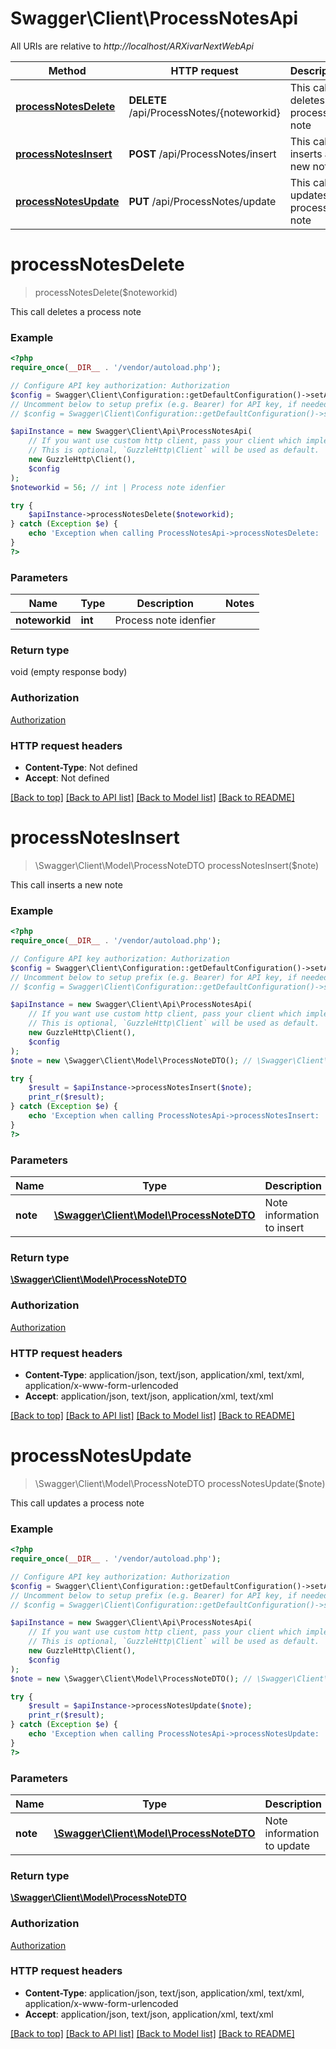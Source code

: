 # Swagger\Client\ProcessNotesApi

All URIs are relative to *http://localhost/ARXivarNextWebApi*

Method | HTTP request | Description
------------- | ------------- | -------------
[**processNotesDelete**](ProcessNotesApi.md#processNotesDelete) | **DELETE** /api/ProcessNotes/{noteworkid} | This call deletes a process note
[**processNotesInsert**](ProcessNotesApi.md#processNotesInsert) | **POST** /api/ProcessNotes/insert | This call inserts a new note
[**processNotesUpdate**](ProcessNotesApi.md#processNotesUpdate) | **PUT** /api/ProcessNotes/update | This call updates a process note


# **processNotesDelete**
> processNotesDelete($noteworkid)

This call deletes a process note

### Example
```php
<?php
require_once(__DIR__ . '/vendor/autoload.php');

// Configure API key authorization: Authorization
$config = Swagger\Client\Configuration::getDefaultConfiguration()->setApiKey('Authorization', 'YOUR_API_KEY');
// Uncomment below to setup prefix (e.g. Bearer) for API key, if needed
// $config = Swagger\Client\Configuration::getDefaultConfiguration()->setApiKeyPrefix('Authorization', 'Bearer');

$apiInstance = new Swagger\Client\Api\ProcessNotesApi(
    // If you want use custom http client, pass your client which implements `GuzzleHttp\ClientInterface`.
    // This is optional, `GuzzleHttp\Client` will be used as default.
    new GuzzleHttp\Client(),
    $config
);
$noteworkid = 56; // int | Process note idenfier

try {
    $apiInstance->processNotesDelete($noteworkid);
} catch (Exception $e) {
    echo 'Exception when calling ProcessNotesApi->processNotesDelete: ', $e->getMessage(), PHP_EOL;
}
?>
```

### Parameters

Name | Type | Description  | Notes
------------- | ------------- | ------------- | -------------
 **noteworkid** | **int**| Process note idenfier |

### Return type

void (empty response body)

### Authorization

[Authorization](../../README.md#Authorization)

### HTTP request headers

 - **Content-Type**: Not defined
 - **Accept**: Not defined

[[Back to top]](#) [[Back to API list]](../../README.md#documentation-for-api-endpoints) [[Back to Model list]](../../README.md#documentation-for-models) [[Back to README]](../../README.md)

# **processNotesInsert**
> \Swagger\Client\Model\ProcessNoteDTO processNotesInsert($note)

This call inserts a new note

### Example
```php
<?php
require_once(__DIR__ . '/vendor/autoload.php');

// Configure API key authorization: Authorization
$config = Swagger\Client\Configuration::getDefaultConfiguration()->setApiKey('Authorization', 'YOUR_API_KEY');
// Uncomment below to setup prefix (e.g. Bearer) for API key, if needed
// $config = Swagger\Client\Configuration::getDefaultConfiguration()->setApiKeyPrefix('Authorization', 'Bearer');

$apiInstance = new Swagger\Client\Api\ProcessNotesApi(
    // If you want use custom http client, pass your client which implements `GuzzleHttp\ClientInterface`.
    // This is optional, `GuzzleHttp\Client` will be used as default.
    new GuzzleHttp\Client(),
    $config
);
$note = new \Swagger\Client\Model\ProcessNoteDTO(); // \Swagger\Client\Model\ProcessNoteDTO | Note information to insert

try {
    $result = $apiInstance->processNotesInsert($note);
    print_r($result);
} catch (Exception $e) {
    echo 'Exception when calling ProcessNotesApi->processNotesInsert: ', $e->getMessage(), PHP_EOL;
}
?>
```

### Parameters

Name | Type | Description  | Notes
------------- | ------------- | ------------- | -------------
 **note** | [**\Swagger\Client\Model\ProcessNoteDTO**](../Model/ProcessNoteDTO.md)| Note information to insert |

### Return type

[**\Swagger\Client\Model\ProcessNoteDTO**](../Model/ProcessNoteDTO.md)

### Authorization

[Authorization](../../README.md#Authorization)

### HTTP request headers

 - **Content-Type**: application/json, text/json, application/xml, text/xml, application/x-www-form-urlencoded
 - **Accept**: application/json, text/json, application/xml, text/xml

[[Back to top]](#) [[Back to API list]](../../README.md#documentation-for-api-endpoints) [[Back to Model list]](../../README.md#documentation-for-models) [[Back to README]](../../README.md)

# **processNotesUpdate**
> \Swagger\Client\Model\ProcessNoteDTO processNotesUpdate($note)

This call updates a process note

### Example
```php
<?php
require_once(__DIR__ . '/vendor/autoload.php');

// Configure API key authorization: Authorization
$config = Swagger\Client\Configuration::getDefaultConfiguration()->setApiKey('Authorization', 'YOUR_API_KEY');
// Uncomment below to setup prefix (e.g. Bearer) for API key, if needed
// $config = Swagger\Client\Configuration::getDefaultConfiguration()->setApiKeyPrefix('Authorization', 'Bearer');

$apiInstance = new Swagger\Client\Api\ProcessNotesApi(
    // If you want use custom http client, pass your client which implements `GuzzleHttp\ClientInterface`.
    // This is optional, `GuzzleHttp\Client` will be used as default.
    new GuzzleHttp\Client(),
    $config
);
$note = new \Swagger\Client\Model\ProcessNoteDTO(); // \Swagger\Client\Model\ProcessNoteDTO | Note information to update

try {
    $result = $apiInstance->processNotesUpdate($note);
    print_r($result);
} catch (Exception $e) {
    echo 'Exception when calling ProcessNotesApi->processNotesUpdate: ', $e->getMessage(), PHP_EOL;
}
?>
```

### Parameters

Name | Type | Description  | Notes
------------- | ------------- | ------------- | -------------
 **note** | [**\Swagger\Client\Model\ProcessNoteDTO**](../Model/ProcessNoteDTO.md)| Note information to update |

### Return type

[**\Swagger\Client\Model\ProcessNoteDTO**](../Model/ProcessNoteDTO.md)

### Authorization

[Authorization](../../README.md#Authorization)

### HTTP request headers

 - **Content-Type**: application/json, text/json, application/xml, text/xml, application/x-www-form-urlencoded
 - **Accept**: application/json, text/json, application/xml, text/xml

[[Back to top]](#) [[Back to API list]](../../README.md#documentation-for-api-endpoints) [[Back to Model list]](../../README.md#documentation-for-models) [[Back to README]](../../README.md)

